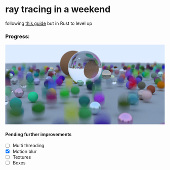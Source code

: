 # ray tracing in a weekend

following [this guide](https://raytracing.github.io/books/RayTracingInOneWeekend.html) but in Rust to level up

### Progress:

![current_progress](./outputs/the_next/01_moving_sphere_hq.png)

#### Pending further improvements
- [ ] Multi threading
- [x] Motion blur
- [ ] Textures
- [ ] Boxes
